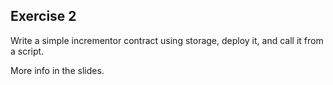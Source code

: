 ## Exercise 2
Write a simple incrementor contract using storage, deploy it, and call it from a script.

More info in the slides.
